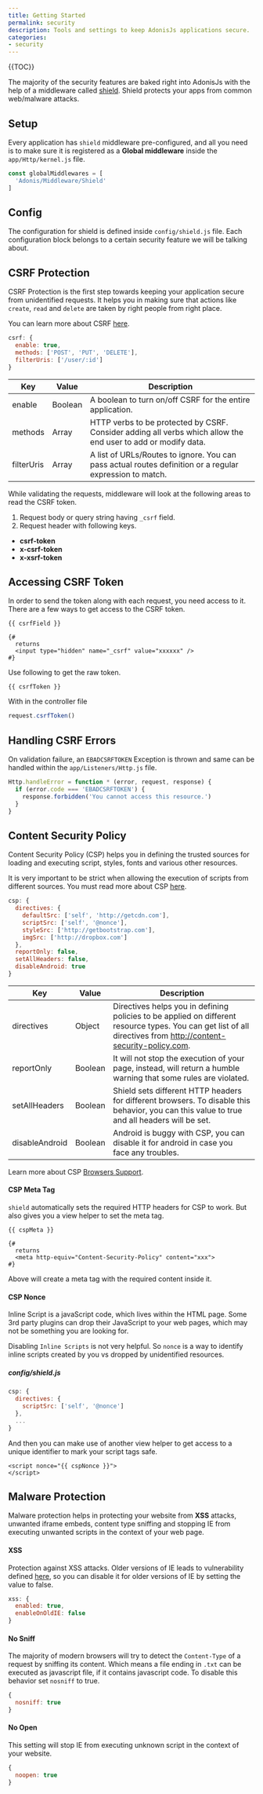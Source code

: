 ```yaml
---
title: Getting Started
permalink: security
description: Tools and settings to keep AdonisJs applications secure.
categories:
- security
---
```


{{TOC}}

The majority of the security features are baked right into AdonisJs with the help of a middleware called [shield](https://github.com/adonisjs/adonis-middleware). Shield protects your apps from common web/malware attacks.

## Setup

Every application has `shield` middleware pre-configured, and all you need is to make sure it is registered as a **Global middleware** inside the `app/Http/kernel.js` file.

```javascript
const globalMiddlewares = [
  'Adonis/Middleware/Shield'
]
```

## Config

The configuration for shield is defined inside `config/shield.js` file. Each configuration block belongs to a certain security feature we will be talking about.


## CSRF Protection

CSRF Protection is the first step towards keeping your application secure from unidentified requests. It helps you in making sure that actions like `create`, `read` and `delete` are taken by right people from right place.

You can learn more about CSRF [here](https://www.owasp.org/index.php/Cross-Site_Request_Forgery).

```javascript
csrf: {
  enable: true,
  methods: ['POST', 'PUT', 'DELETE'],
  filterUris: ['/user/:id']
}
```

Key | Value | Description
------|-------|----------
enable | Boolean | A boolean to turn on/off CSRF for the entire application.
methods | Array | HTTP verbs to be protected by CSRF. Consider adding all verbs which allow the end user to add or modify data.
filterUris | Array | A list of URLs/Routes to ignore. You can pass actual routes definition or a regular expression to match.

While validating the requests, middleware will look at the following areas to read the CSRF token.

1. Request body or query string having `_csrf` field.
2. Request header with following keys.
  - **csrf-token**
  - **x-csrf-token**
  - **x-xsrf-token**

## Accessing CSRF Token

In order to send the token along with each request, you need access to it. There are a few ways to get access to the CSRF token.

```twig
{{ csrfField }}

{#
  returns
  <input type="hidden" name="_csrf" value="xxxxxx" />
#}
```

Use following to get the raw token.
```twig
{{ csrfToken }}
```

With in the controller file
```javascript
request.csrfToken()
```

## Handling CSRF Errors

On validation failure, an `EBADCSRFTOKEN` Exception is thrown and same can be handled within the `app/Listeners/Http.js` file.

```javascript
Http.handleError = function * (error, request, response) {
  if (error.code === 'EBADCSRFTOKEN') {
    response.forbidden('You cannot access this resource.')
  }
}
```

## Content Security Policy

Content Security Policy (CSP) helps you in defining the trusted sources for loading and executing script, styles, fonts and various other resources.

It is very important to be strict when allowing the execution of scripts from different sources. You must read more about CSP [here](http://content-security-policy.com/).

```javascript
csp: {
  directives: {
    defaultSrc: ['self', 'http://getcdn.com'],
    scriptSrc: ['self', '@nonce'],
    styleSrc: ['http://getbootstrap.com'],
    imgSrc: ['http://dropbox.com']
  },
  reportOnly: false,
  setAllHeaders: false,
  disableAndroid: true
}
```

| Key | Value | Description |
|-----|-------|-------------|
| directives | Object | Directives helps you in defining policies to be applied on different resource types. You can get list of all directives from http://content-security-policy.com.|
| reportOnly | Boolean | It will not stop the execution of your page, instead, will return a humble warning that some rules are violated.|
| setAllHeaders | Boolean | Shield sets different HTTP headers for different browsers. To disable this behavior, you can this value to true and all headers will be set.|
| disableAndroid | Boolean | Android is buggy with CSP, you can disable it for android in case you face any troubles.|

Learn more about CSP [Browsers Support](http://caniuse.com/#feat=contentsecuritypolicy).

#### CSP Meta Tag

`shield` automatically sets the required HTTP headers for CSP to work. But also gives you a view helper to set the meta tag.

```twig
{{ cspMeta }}

{#
  returns
  <meta http-equiv="Content-Security-Policy" content="xxx">
#}
```

Above will create a meta tag with the required content inside it.

#### CSP Nonce

Inline Script is a javaScript code, which lives within the HTML page. Some 3rd party plugins can drop their JavaScript to your web pages, which may not be something you are looking for.

Disabling `Inline Scripts` is not very helpful. So `nonce` is a way to identify inline scripts created by you vs dropped by unidentified resources.

##### config/shield.js
```javascript
csp: {
  directives: {
    scriptSrc: ['self', '@nonce']
  },
  ...
}
```

And then you can make use of another view helper to get access to a unique identifier to mark your script tags safe.

```twig
<script nonce="{{ cspNonce }}">
</script>
```

## Malware Protection

Malware protection helps in protecting your website from **XSS** attacks, unwanted iframe embeds, content type sniffing and stopping IE from executing unwanted scripts in the context of your web page.

#### XSS

Protection against XSS attacks. Older versions of IE leads to vulnerability defined [here](http://hackademix.net/2009/11/21/ies-xss-filter-creates-xss-vulnerabilities/), so you can disable it for older versions of IE by setting the value to false.

```javascript
xss: {
  enabled: true,
  enableOnOldIE: false
}
```

#### No Sniff

The majority of modern browsers will try to detect the `Content-Type` of a request by sniffing its content. Which means a file ending in `.txt` can be executed as javascript file, if it contains javascript code. To disable this behavior set `nosniff` to true.

```javascript
{
  nosniff: true
}
```

#### No Open

This setting will stop IE from executing unknown script in the context of your website.

```javascript
{
  noopen: true
}
```
